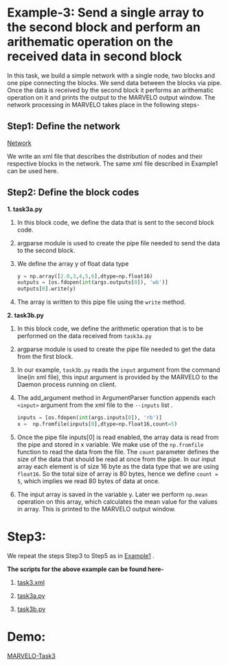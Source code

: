 # Example-3: Send a single array to the second block and perform an arithematic operation on the received data in second block

In this task, we build a simple network with a single node, two blocks and one pipe connecting the blocks. We send data between the blocks via pipe. Once the data is received by the second block it performs an arithematic operation on it and prints the output to the MARVELO output window. The network processing in MARVELO takes place in the following steps-


## Step1: Define the network

[Network](https://github.com/nispk/shk_computerNetworks/blob/master/example3.png)


We write an xml file that describes the distribution of nodes and their respective blocks in the network.
The same xml file described in Example1 can be used here.

## Step2: Define the block codes

**1. task3a.py**

  1. In this block code, we define the data that is sent to the second block code.

  2.  argparse module is used to create the pipe file needed to send the data to the second block.
  
  3.  We define the array y of float data type
  
      ```python
      y = np.array([2.0,3,4,5,6],dtype=np.float16)
      outputs = [os.fdopen(int(args.outputs[0]), 'wb')]
      outputs[0].write(y)
      ```
   
  4. The array is written to this pipe file using the `write` method.

**2. task3b.py** 

  1. In this block code, we define the arithmetic operation that is to be performed on the data received from `task3a.py`

  2. argparse module is used to create the pipe file needed to get the data from the first block. 

  3. In our example, `task3b.py` reads the `input` argument from the command line(in xml file), this input argument is provided by the        MARVELO to the Daemon process running on client.

  4. The add_argument method in ArgumentParser function appends each `<input>` argument from the xml file to the `--inputs` list . 
      
      ```python
      inputs = [os.fdopen(int(args.inputs[0]), 'rb')]
      x =  np.fromfile(inputs[0],dtype=np.float16,count=5)
      ```
    
  5. Once the pipe file inputs[0] is read enabled, the array data is read from the pipe and stored in x variable. We make use of the `np.fromfile` function to read the data from the file. The `count` parameter defines the size of the data that should be read at once from the pipe. In our input array each element is of size 16 byte as the data type that we are using `float16`. So the total size of array is 80 bytes, hence we define `count = 5`, which implies we read 80 bytes of data at once.

  3. The input array is saved in the variable y. Later we perform `np.mean` operation on this array, which calculates the mean value for the values in array. This is printed to the MARVELO output window.


# Step3: 

We repeat the steps Step3 to Step5 as in [Example1](https://github.com/nispk/shk_computerNetworks/blob/master/Example1.md) .

**The scripts for the above example can be found here-**

  1. [task3.xml](https://github.com/nispk/shk_computerNetworks/blob/master/task3.xml)
  
  2. [task3a.py](https://github.com/nispk/shk_computerNetworks/blob/master/task3a.py)
  
  3. [task3b.py](https://github.com/nispk/shk_computerNetworks/blob/master/task3b.py)


# Demo:

[MARVELO-Task3](https://github.com/nispk/shk_computerNetworks/blob/master/ezgif.com-video-to-gif.gif)


